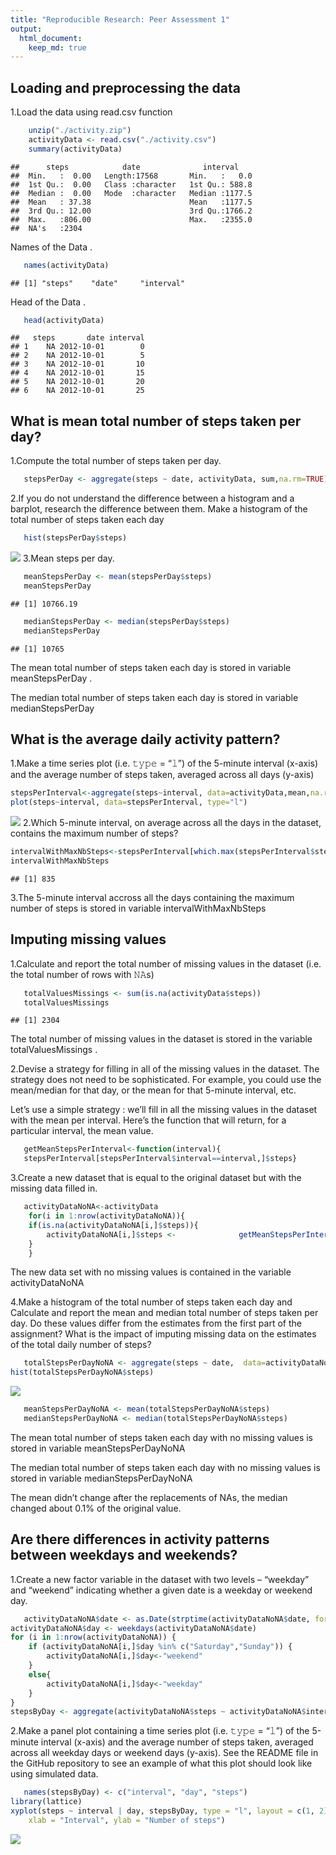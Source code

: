 ```yaml
---
title: "Reproducible Research: Peer Assessment 1"
output: 
  html_document:
    keep_md: true
---
```




## Loading and preprocessing the data
1.Load the data using read.csv function

```r
    unzip("./activity.zip")
    activityData <- read.csv("./activity.csv")
    summary(activityData)
```

```
##      steps            date              interval     
##  Min.   :  0.00   Length:17568       Min.   :   0.0  
##  1st Qu.:  0.00   Class :character   1st Qu.: 588.8  
##  Median :  0.00   Mode  :character   Median :1177.5  
##  Mean   : 37.38                      Mean   :1177.5  
##  3rd Qu.: 12.00                      3rd Qu.:1766.2  
##  Max.   :806.00                      Max.   :2355.0  
##  NA's   :2304
```
Names of the Data .

```r
   names(activityData)
```

```
## [1] "steps"    "date"     "interval"
```
Head of the Data .

```r
   head(activityData)
```

```
##   steps       date interval
## 1    NA 2012-10-01        0
## 2    NA 2012-10-01        5
## 3    NA 2012-10-01       10
## 4    NA 2012-10-01       15
## 5    NA 2012-10-01       20
## 6    NA 2012-10-01       25
```
## What is mean total number of steps taken per day?
1.Compute the total number of steps taken per day.

```r
   stepsPerDay <- aggregate(steps ~ date, activityData, sum,na.rm=TRUE)
```
2.If you do not understand the difference between a histogram and a barplot, research the difference between them. Make a histogram of the total number of steps taken each day

```r
   hist(stepsPerDay$steps)
```

![](PA1_template_files/figure-html/unnamed-chunk-5-1.png)<!-- -->
3.Mean steps per day.

```r
   meanStepsPerDay <- mean(stepsPerDay$steps)
   meanStepsPerDay
```

```
## [1] 10766.19
```

```r
   medianStepsPerDay <- median(stepsPerDay$steps)
   medianStepsPerDay
```

```
## [1] 10765
```
The mean total number of steps taken each day is stored in variable meanStepsPerDay .

The median total number of steps taken each day is stored in variable medianStepsPerDay


## What is the average daily activity pattern?

1.Make a time series plot (i.e. 𝚝𝚢𝚙𝚎 = “𝚕”) of the 5-minute interval (x-axis) and the average number of steps taken, averaged across all days (y-axis)


```r
stepsPerInterval<-aggregate(steps~interval, data=activityData,mean,na.rm=TRUE)
plot(steps~interval, data=stepsPerInterval, type="l")
```

![](PA1_template_files/figure-html/unnamed-chunk-8-1.png)<!-- -->
2.Which 5-minute interval, on average across all the days in the dataset, contains the maximum number of steps?


```r
intervalWithMaxNbSteps<-stepsPerInterval[which.max(stepsPerInterval$steps),]$interval  
intervalWithMaxNbSteps
```

```
## [1] 835
```
3.The 5-minute interval accross all the days containing the maximum number of steps is stored in variable intervalWithMaxNbSteps



## Imputing missing values
1.Calculate and report the total number of missing values in the dataset (i.e. the total number of rows with 𝙽𝙰s)


```r
   totalValuesMissings <- sum(is.na(activityData$steps))
   totalValuesMissings
```

```
## [1] 2304
```
The total number of missing values in the dataset is stored in the variable totalValuesMissings .

2.Devise a strategy for filling in all of the missing values in the dataset. The strategy does not need to be sophisticated. For example, you could use the mean/median for that day, or the mean for that 5-minute interval, etc.

Let’s use a simple strategy : we’ll fill in all the missing values in the dataset with the mean per interval. Here’s the function that will return, for a particular interval, the mean value.


```r
   getMeanStepsPerInterval<-function(interval){
   stepsPerInterval[stepsPerInterval$interval==interval,]$steps}
```
3.Create a new dataset that is equal to the original dataset but with the missing data filled in.


```r
   activityDataNoNA<-activityData
    for(i in 1:nrow(activityDataNoNA)){
    if(is.na(activityDataNoNA[i,]$steps)){
        activityDataNoNA[i,]$steps <-              getMeanStepsPerInterval(activityDataNoNA[i,]$interval)
    }
    }
```
The new data set with no missing values is contained in the variable activityDataNoNA

4.Make a histogram of the total number of steps taken each day and Calculate and report the mean and median total number of steps taken per day. Do these values differ from the estimates from the first part of the assignment? What is the impact of imputing missing data on the estimates of the total daily number of steps?


```r
   totalStepsPerDayNoNA <- aggregate(steps ~ date,  data=activityDataNoNA, sum)
hist(totalStepsPerDayNoNA$steps)
```

![](PA1_template_files/figure-html/unnamed-chunk-13-1.png)<!-- -->


```r
   meanStepsPerDayNoNA <- mean(totalStepsPerDayNoNA$steps)
   medianStepsPerDayNoNA <- median(totalStepsPerDayNoNA$steps)
```
The mean total number of steps taken each day with no missing values is stored in variable meanStepsPerDayNoNA

The median total number of steps taken each day with no missing values is stored in variable medianStepsPerDayNoNA

The mean didn’t change after the replacements of NAs, the median changed about 0.1% of the original value.


## Are there differences in activity patterns between weekdays and weekends?

1.Create a new factor variable in the dataset with two levels – “weekday” and “weekend” indicating whether a given date is a weekday or weekend day.


```r
   activityDataNoNA$date <- as.Date(strptime(activityDataNoNA$date, format="%Y-%m-%d"))
activityDataNoNA$day <- weekdays(activityDataNoNA$date)
for (i in 1:nrow(activityDataNoNA)) {
    if (activityDataNoNA[i,]$day %in% c("Saturday","Sunday")) {
        activityDataNoNA[i,]$day<-"weekend"
    }
    else{
        activityDataNoNA[i,]$day<-"weekday"
    }
}
stepsByDay <- aggregate(activityDataNoNA$steps ~ activityDataNoNA$interval + activityDataNoNA$day, activityDataNoNA, mean)
```

2.Make a panel plot containing a time series plot (i.e. 𝚝𝚢𝚙𝚎 = “𝚕”) of the 5-minute interval (x-axis) and the average number of steps taken, averaged across all weekday days or weekend days (y-axis). See the README file in the GitHub repository to see an example of what this plot should look like using simulated data.


```r
   names(stepsByDay) <- c("interval", "day", "steps")
library(lattice)
xyplot(steps ~ interval | day, stepsByDay, type = "l", layout = c(1, 2), 
    xlab = "Interval", ylab = "Number of steps")
```

![](PA1_template_files/figure-html/unnamed-chunk-16-1.png)<!-- -->

